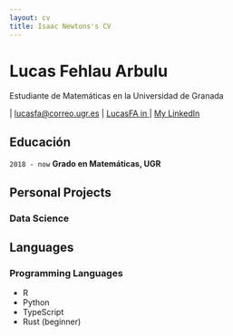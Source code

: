 ```yaml
---
layout: cv
title: Isaac Newtons's CV
---
```

# Lucas Fehlau Arbulu
Estudiante de Matemáticas en la Universidad de Granada

<div id="webaddress">
| <a href="lucasfa@correo.ugr.es">lucasfa@correo.ugr.es</a>
| <a href="https://github.com/LucasFA">LucasFA in 
    <a class="social mx-1" href="https://www.github.com/LucasFA">
          <i class="fab fa-github fa-1x"></i>
        </a>
    </a>
| <a href="https://www.linkedin.com/in/lucas-f-80a8b213a/">My LinkedIn</a>
</div>



## Educación

`2018 - now`
__Grado en Matemáticas, UGR__

## Personal Projects

### Data Science


## Languages

### Programming Languages
- R
- Python
- TypeScript 
- Rust (beginner)


<!-- ### Footer

Last updated: May 2013 -->



